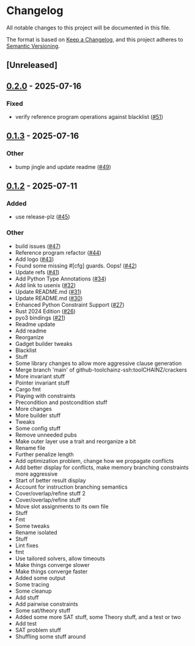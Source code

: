 # Changelog

All notable changes to this project will be documented in this file.

The format is based on [Keep a Changelog](https://keepachangelog.com/en/1.0.0/),
and this project adheres to [Semantic Versioning](https://semver.org/spec/v2.0.0.html).

## [Unreleased]

## [0.2.0](https://github.com/toolCHAINZ/crackers/compare/crackers-v0.1.3...crackers-v0.2.0) - 2025-07-16

### Fixed

- verify reference program operations against blacklist ([#51](https://github.com/toolCHAINZ/crackers/pull/51))

## [0.1.3](https://github.com/toolCHAINZ/crackers/compare/crackers-v0.1.2...crackers-v0.1.3) - 2025-07-16

### Other

- bump jingle and update readme ([#49](https://github.com/toolCHAINZ/crackers/pull/49))

## [0.1.2](https://github.com/toolCHAINZ/crackers/compare/crackers-v0.1.1...crackers-v0.1.2) - 2025-07-11

### Added

- use release-plz ([#45](https://github.com/toolCHAINZ/crackers/pull/45))

### Other

- build issues ([#47](https://github.com/toolCHAINZ/crackers/pull/47))
- Reference program refactor ([#44](https://github.com/toolCHAINZ/crackers/pull/44))
- Add logo ([#43](https://github.com/toolCHAINZ/crackers/pull/43))
- Found some missing #[cfg] guards. Oops! ([#42](https://github.com/toolCHAINZ/crackers/pull/42))
- Update refs ([#41](https://github.com/toolCHAINZ/crackers/pull/41))
- Add Python Type Annotations ([#34](https://github.com/toolCHAINZ/crackers/pull/34))
- Add link to usenix ([#32](https://github.com/toolCHAINZ/crackers/pull/32))
- Update README.md ([#31](https://github.com/toolCHAINZ/crackers/pull/31))
- Update README.md ([#30](https://github.com/toolCHAINZ/crackers/pull/30))
- Enhanced Python Constraint Support ([#27](https://github.com/toolCHAINZ/crackers/pull/27))
- Rust 2024 Edition ([#26](https://github.com/toolCHAINZ/crackers/pull/26))
- pyo3 bindings ([#21](https://github.com/toolCHAINZ/crackers/pull/21))
- Readme update
- Add readme
- Reorganize
- Gadget builder tweaks
- Blacklist
- Stuff
- Some library changes to allow more aggressive clause generation
- Merge branch 'main' of github-toolchainz-ssh:toolCHAINZ/crackers
- More invariant stuff
- Pointer invariant stuff
- Cargo fmt
- Playing with constraints
- Precondition and postcondition stuff
- More changes
- More builder stuff
- Tweaks
- Some config stuff
- Remove unneeded pubs
- Make outer layer use a trait and reorganize a bit
- Rename file
- Further penalize length
- Add optimization problem, change how we propagate conflicts
- Add better display for conflicts, make memory branching constraints more aggressive
- Start of better result display
- Account for instruction branching semantics
- Cover/overlap/refine stuff 2
- Cover/overlap/refine stuff
- Move slot assignments to its own file
- Stuff
- Fmt
- Some tweaks
- Rename isolated
- Stuff
- Lint fixes
- fmt
- Use tailored solvers, allow timeouts
- Make things converge slower
- Make things converge faster
- Added some output
- Some tracing
- Some cleanup
- Add stuff
- Add pairwise constraints
- Some sat/theory stuff
- Added some more SAT stuff, some Theory stuff, and a test or two
- Add test
- SAT problem stuff
- Shuffling some stuff around
